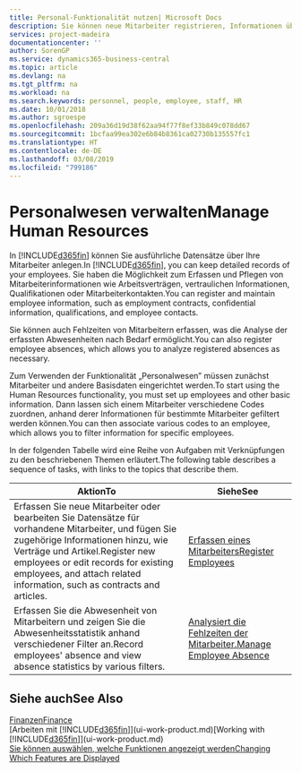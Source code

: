 ```yaml
---
title: Personal-Funktionalität nutzen| Microsoft Docs
description: Sie können neue Mitarbeiter registrieren, Informationen über bestehende Mitarbeiter bearbeiten und Fehlzeiten aufzeichnen und analysieren.
services: project-madeira
documentationcenter: ''
author: SorenGP
ms.service: dynamics365-business-central
ms.topic: article
ms.devlang: na
ms.tgt_pltfrm: na
ms.workload: na
ms.search.keywords: personnel, people, employee, staff, HR
ms.date: 10/01/2018
ms.author: sgroespe
ms.openlocfilehash: 209a36d19d38f62aa94f77f8ef33b849c078dd67
ms.sourcegitcommit: 1bcfaa99ea302e6b84b8361ca02730b135557fc1
ms.translationtype: HT
ms.contentlocale: de-DE
ms.lasthandoff: 03/08/2019
ms.locfileid: "799186"
---
```

# <a name="manage-human-resources"></a><span data-ttu-id="7870f-103">Personalwesen verwalten</span><span class="sxs-lookup"><span data-stu-id="7870f-103">Manage Human Resources</span></span>
<span data-ttu-id="7870f-104">In [!INCLUDE[d365fin](includes/d365fin_md.md)] können Sie ausführliche Datensätze über Ihre Mitarbeiter anlegen.</span><span class="sxs-lookup"><span data-stu-id="7870f-104">In [!INCLUDE[d365fin](includes/d365fin_md.md)], you can keep detailed records of your employees.</span></span> <span data-ttu-id="7870f-105">Sie haben die Möglichkeit zum Erfassen und Pflegen von Mitarbeiterinformationen wie Arbeitsverträgen, vertraulichen Informationen, Qualifikationen oder Mitarbeiterkontakten.</span><span class="sxs-lookup"><span data-stu-id="7870f-105">You can register and maintain employee information, such as employment contracts, confidential information, qualifications, and employee contacts.</span></span>

<span data-ttu-id="7870f-106">Sie können auch Fehlzeiten von Mitarbeitern erfassen, was die Analyse der erfassten Abwesenheiten nach Bedarf ermöglicht.</span><span class="sxs-lookup"><span data-stu-id="7870f-106">You can also register employee absences, which allows you to analyze registered absences as necessary.</span></span>

<span data-ttu-id="7870f-107">Zum Verwenden der Funktionalität „Personalwesen” müssen zunächst Mitarbeiter und andere Basisdaten eingerichtet werden.</span><span class="sxs-lookup"><span data-stu-id="7870f-107">To start using the Human Resources functionality, you must set up employees and other basic information.</span></span> <span data-ttu-id="7870f-108">Dann lassen sich einem Mitarbeiter verschiedene Codes zuordnen, anhand derer Informationen für bestimmte Mitarbeiter gefiltert werden können.</span><span class="sxs-lookup"><span data-stu-id="7870f-108">You can then associate various codes to an employee, which allows you to filter information for specific employees.</span></span>

<span data-ttu-id="7870f-109">In der folgenden Tabelle wird eine Reihe von Aufgaben mit Verknüpfungen zu den beschriebenen Themen erläutert.</span><span class="sxs-lookup"><span data-stu-id="7870f-109">The following table describes a sequence of tasks, with links to the topics that describe them.</span></span>

| <span data-ttu-id="7870f-110">Aktion</span><span class="sxs-lookup"><span data-stu-id="7870f-110">To</span></span> | <span data-ttu-id="7870f-111">Siehe</span><span class="sxs-lookup"><span data-stu-id="7870f-111">See</span></span> |
| --- | --- |
| <span data-ttu-id="7870f-112">Erfassen Sie neue Mitarbeiter oder bearbeiten Sie Datensätze für vorhandene Mitarbeiter, und fügen Sie zugehörige Informationen hinzu, wie Verträge und Artikel.</span><span class="sxs-lookup"><span data-stu-id="7870f-112">Register new employees or edit records for existing employees, and attach related information, such as contracts and articles.</span></span> |[<span data-ttu-id="7870f-113">Erfassen eines Mitarbeiters</span><span class="sxs-lookup"><span data-stu-id="7870f-113">Register Employees</span></span>](hr-how-register-employees.md) |
| <span data-ttu-id="7870f-114">Erfassen Sie die Abwesenheit von Mitarbeitern und zeigen Sie die Abwesenheitsstatistik anhand verschiedener Filter an.</span><span class="sxs-lookup"><span data-stu-id="7870f-114">Record employees' absence and view absence statistics by various filters.</span></span> |[<span data-ttu-id="7870f-115">Analysiert die Fehlzeiten der Mitarbeiter.</span><span class="sxs-lookup"><span data-stu-id="7870f-115">Manage Employee Absence</span></span>](hr-how-manage-absence.md) |

## <a name="see-also"></a><span data-ttu-id="7870f-116">Siehe auch</span><span class="sxs-lookup"><span data-stu-id="7870f-116">See Also</span></span>
[<span data-ttu-id="7870f-117">Finanzen</span><span class="sxs-lookup"><span data-stu-id="7870f-117">Finance</span></span>](finance.md)  
<span data-ttu-id="7870f-118">[Arbeiten mit [!INCLUDE[d365fin](includes/d365fin_md.md)]](ui-work-product.md)</span><span class="sxs-lookup"><span data-stu-id="7870f-118">[Working with [!INCLUDE[d365fin](includes/d365fin_md.md)]](ui-work-product.md)</span></span>  
[<span data-ttu-id="7870f-119">Sie können auswählen, welche Funktionen angezeigt werden</span><span class="sxs-lookup"><span data-stu-id="7870f-119">Changing Which Features are Displayed</span></span>](ui-experiences.md)        
